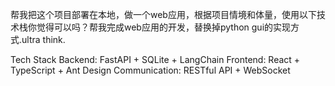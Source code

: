 帮我把这个项目部署在本地，做一个web应用，根据项目情境和体量，使用以下技术栈你觉得可以吗？帮我完成web应用的开发，替换掉python gui的实现方式.ultra think.

Tech Stack
Backend: FastAPI + SQLite + LangChain
Frontend: React + TypeScript + Ant Design
Communication: RESTful API + WebSocket